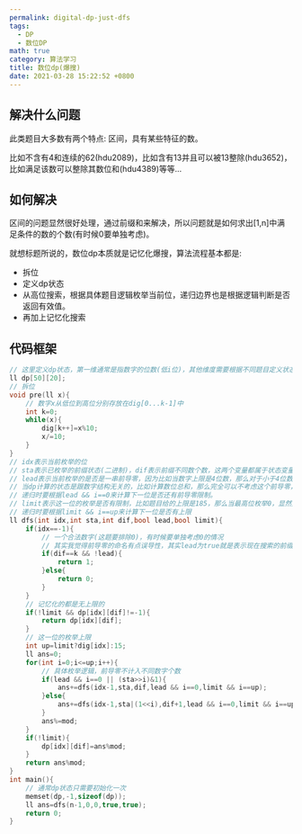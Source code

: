 ```yaml
---
permalink: digital-dp-just-dfs
tags: 
  - DP
  - 数位DP
math: true
category: 算法学习
title: 数位dp(爆搜)
date: 2021-03-28 15:22:52 +0800
---
```


## 解决什么问题

此类题目大多数有两个特点: 区间，具有某些特征的数。

比如不含有4和连续的62(hdu2089)，比如含有13并且可以被13整除(hdu3652)，比如满足该数可以整除其数位和(hdu4389)等等...

## 如何解决

区间的问题显然很好处理，通过前缀和来解决，所以问题就是如何求出[1,n]中满足条件的数的个数(有时候0要单独考虑)。

就想标题所说的，数位dp本质就是记忆化爆搜，算法流程基本都是:

- 拆位
- 定义dp状态
- 从高位搜索，根据具体题目逻辑枚举当前位，递归边界也是根据逻辑判断是否返回有效值。
- 再加上记忆化搜索

## 代码框架

```cpp
// 这里定义dp状态，第一维通常是指数字的位数(低i位)，其他维度需要根据不同题目定义状态
ll dp[50][20];
// 拆位
void pre(ll x){
    // 数字x从低位到高位分别存放在dig[0...k-1]中
    int k=0;
    while(x){
        dig[k++]=x%10;
        x/=10;
    }
}
// idx表示当前枚举的位
// sta表示已枚举的前缀状态(二进制)，dif表示前缀不同数个数，这两个变量都属于状态变量，要根据不同题目设计不同状态
// lead表示当前枚举的是否是一串前导零，因为比如当数字上限是4位数，那么对于小于4位数的数来说，在搜索时实际上枚举到的数是有前导零的，比如0001，0082,0123
// 当dp计算的状态是跟数字结构无关的，比如计算数位总和，那么完全可以不考虑这个前导零，因为0001和1是一样的，但当状态跟结构或者是0的个数有关时，就需要考虑前导零的情况，比如计算不同数位的个数，那么前导零的0是不能算的。
// 递归时要根据lead && i==0来计算下一位是否还有前导零限制。
// limit表示这一位的枚举是否有限制，比如题目给的上限是185，那么当最高位枚举0，显然第二位是没有上限的，可以枚举到9，当最高位枚举1，第二位就只能枚举到8
// 递归时要根据limit && i==up来计算下一位是否有上限
ll dfs(int idx,int sta,int dif,bool lead,bool limit){
    if(idx==-1){
        // 一个合法数字(这题要排除0)，有时候要单独考虑0的情况
        // 其实我觉得前导零的命名有点误导性，其实lead为true就是表示现在搜索的前缀是一串0
        if(dif==k && !lead){
            return 1;
        }else{
            return 0;
        }
    }
    // 记忆化的都是无上限的
    if(!limit && dp[idx][dif]!=-1){
        return dp[idx][dif];
    }
    // 这一位的枚举上限
    int up=limit?dig[idx]:15;
    ll ans=0;
    for(int i=0;i<=up;i++){
        // 具体枚举逻辑，前导零不计入不同数字个数
        if(lead && i==0 || (sta>>i)&1){
            ans+=dfs(idx-1,sta,dif,lead && i==0,limit && i==up);
        }else{
            ans+=dfs(idx-1,sta|(1<<i),dif+1,lead && i==0,limit && i==up);
        }
        ans%=mod;
    }
    if(!limit){
        dp[idx][dif]=ans%mod;
    }
    return ans%mod;
}
int main(){
    // 通常dp状态只需要初始化一次
    memset(dp,-1,sizeof(dp));
    ll ans=dfs(n-1,0,0,true,true);
    return 0;
}
```

